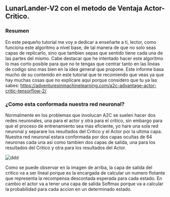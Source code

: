 ## LunarLander-V2 con el metodo de Ventaja Actor-Critico.

### Resumen
En este pequeño tutorial me voy a dedicar a enseñarte a ti, lector, como funciona este algoritmo a nivel base, de tal manera de que no solo seas capas de replicarlo, sino que tambien sepas que sentido tiene cada una de las partes del mismo. Cabe destacar que he intentado hacer este algoritmo lo mas corto posible para que no te tengas que centrar tanto en las lineas de codigo sino mas bien en la idea general que propone. Este informe basa mucho de su contenido en este tutorial que te recomiendo que veas ya que hay muchas cosas que no explicare aqui porque considero que tu ya las sabes: https://adventuresinmachinelearning.com/a2c-advantage-actor-critic-tensorflow-2/

### ¿Como esta conformada nuestra red neuronal? 
Normalmente en los problemas que involucan A2C se suelen hacer dos redes neuronales, una para el actor y otra para el critico, sin embargo para que el proceso de entrenamiento sea mas eficiente, yo hare una sola red neuronal y separare los resultados del Critico y el Actor por la ultima capa.  
Nuestra red neuronal estara conformada por dos capas ocultas de 64 neuronas cada una asi como tambien dos capas de salida, una para los resultados del Critico y otra para los resultados del Actor.

![ddd](https://user-images.githubusercontent.com/95035101/204020524-dc8f3de2-18c0-4870-b134-d22c229e358c.png)

Como se puede observar en la imagen de arriba, la capa de salida del critico va a ser lineal porque es la encargada de calcular un numero flotante que representa la recompensa descontada esperada para cada estado. En cambio el actor va a tener una capa de salida Softmax porque va a calcular la probabilidad para cada accion en un determinado estado.

